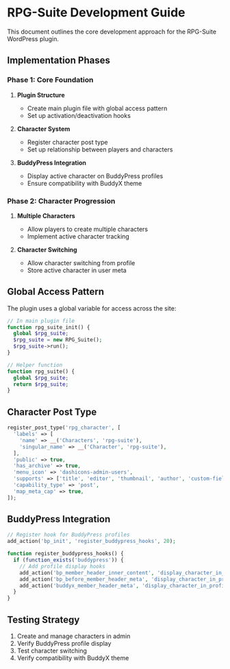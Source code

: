 # RPG-Suite Development Guide

This document outlines the core development approach for the RPG-Suite WordPress plugin.

## Implementation Phases

### Phase 1: Core Foundation

1. **Plugin Structure**
   - Create main plugin file with global access pattern
   - Set up activation/deactivation hooks

2. **Character System**
   - Register character post type
   - Set up relationship between players and characters

3. **BuddyPress Integration**
   - Display active character on BuddyPress profiles
   - Ensure compatibility with BuddyX theme

### Phase 2: Character Progression

1. **Multiple Characters**
   - Allow players to create multiple characters
   - Implement active character tracking

2. **Character Switching**
   - Allow character switching from profile
   - Store active character in user meta

## Global Access Pattern

The plugin uses a global variable for access across the site:

```php
// In main plugin file
function rpg_suite_init() {
  global $rpg_suite;
  $rpg_suite = new RPG_Suite();
  $rpg_suite->run();
}

// Helper function
function rpg_suite() {
  global $rpg_suite;
  return $rpg_suite;
}
```

## Character Post Type

```php
register_post_type('rpg_character', [
  'labels' => [
    'name' => __('Characters', 'rpg-suite'),
    'singular_name' => __('Character', 'rpg-suite'),
  ],
  'public' => true,
  'has_archive' => true,
  'menu_icon' => 'dashicons-admin-users',
  'supports' => ['title', 'editor', 'thumbnail', 'author', 'custom-fields'],
  'capability_type' => 'post',
  'map_meta_cap' => true,
]);
```

## BuddyPress Integration

```php
// Register hook for BuddyPress profiles
add_action('bp_init', 'register_buddypress_hooks', 20);

function register_buddypress_hooks() {
  if (function_exists('buddypress')) {
    // Add profile display hooks
    add_action('bp_member_header_inner_content', 'display_character_in_profile');
    add_action('bp_before_member_header_meta', 'display_character_in_profile');
    add_action('buddyx_member_header_meta', 'display_character_in_profile');
  }
}
```

## Testing Strategy

1. Create and manage characters in admin
2. Verify BuddyPress profile display
3. Test character switching
4. Verify compatibility with BuddyX theme